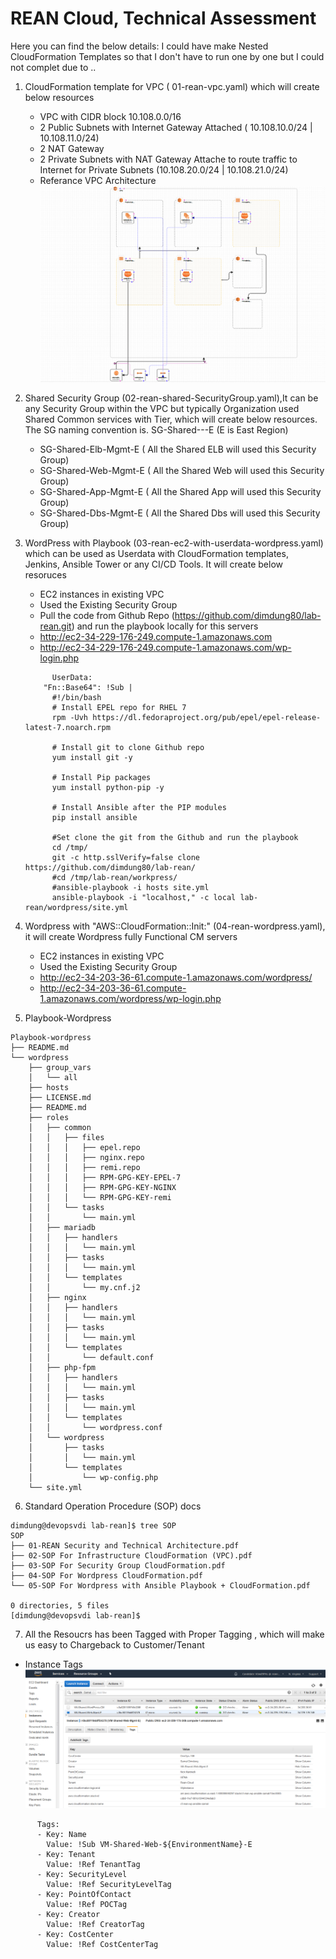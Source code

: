 REAN Cloud, Technical Assessment
==================================
Here you can find the below details: I could have make Nested CloudFormation Templates so that I don't have to run one by one but I could not complet due to .. 
1. CloudFormation template for VPC ( 01-rean-vpc.yaml) which will create below resources 
    - VPC with CIDR block 10.108.0.0/16 
    - 2 Public Subnets with Internet Gateway Attached ( 10.108.10.0/24 | 10.108.11.0/24)
    - 2 NAT Gateway 
    - 2 Private Subnets with NAT Gateway Attache to route traffic to Internet for Private Subnets (10.108.20.0/24 | 10.108.21.0/24)
    - Referance VPC Architecture 
![](images/rean-vpc-samal.PNG)
2. Shared Security Group (02-rean-shared-SecurityGroup.yaml),It can be any Security Group within the VPC but typically Organization used Shared Common services with Tier, which will create below resources. The SG naming convention is. SG-Shared-<Tier>-<Env>-E (E is East Region)
    - SG-Shared-Elb-Mgmt-E ( All the Shared ELB will used this Security Group)
    - SG-Shared-Web-Mgmt-E ( All the Shared Web will used this Security Group)
    - SG-Shared-App-Mgmt-E ( All the Shared App will used this Security Group)
    - SG-Shared-Dbs-Mgmt-E ( All the Shared Dbs will used this Security Group)
3. WordPress with Playbook (03-rean-ec2-with-userdata-wordpress.yaml) which can be used as Userdata with CloudFormation templates, Jenkins, Ansible Tower or any CI/CD Tools. It will create below resoruces 
    - EC2 instances in existing VPC 
    - Used the Existing Security Group
    - Pull the code from Github Repo (https://github.com/dimdung80/lab-rean.git) and run the playbook locally for this servers 
    - http://ec2-34-229-176-249.compute-1.amazonaws.com 
    - http://ec2-34-229-176-249.compute-1.amazonaws.com/wp-login.php
    ```
          UserData: 
        "Fn::Base64": !Sub |
          #!/bin/bash
          # Install EPEL repo for RHEL 7 
          rpm -Uvh https://dl.fedoraproject.org/pub/epel/epel-release-latest-7.noarch.rpm

          # Install git to clone Github repo 
          yum install git -y 

          # Install Pip packages 
          yum install python-pip -y  

          # Install Ansible after the PIP modules 
          pip install ansible

          #Set clone the git from the Github and run the playbook
          cd /tmp/ 
          git -c http.sslVerify=false clone https://github.com/dimdung80/lab-rean/
          #cd /tmp/lab-rean/workpress/
          #ansible-playbook -i hosts site.yml 
          ansible-playbook -i "localhost," -c local lab-rean/wordpress/site.yml
    ``` 
4. Wordpress with "AWS::CloudFormation::Init:" (04-rean-wordpress.yaml), it will create Wordpress fully Functional CM servers 
    - EC2 instances in existing VPC 
    - Used the Existing Security Group
    - http://ec2-34-203-36-61.compute-1.amazonaws.com/wordpress/ 
    - http://ec2-34-203-36-61.compute-1.amazonaws.com/wordpress/wp-login.php 

5. Playbook-Wordpress 
```
Playbook-wordpress
├── README.md
└── wordpress
    ├── group_vars
    │   └── all
    ├── hosts
    ├── LICENSE.md
    ├── README.md
    ├── roles
    │   ├── common
    │   │   ├── files
    │   │   │   ├── epel.repo
    │   │   │   ├── nginx.repo
    │   │   │   ├── remi.repo
    │   │   │   ├── RPM-GPG-KEY-EPEL-7
    │   │   │   ├── RPM-GPG-KEY-NGINX
    │   │   │   └── RPM-GPG-KEY-remi
    │   │   └── tasks
    │   │       └── main.yml
    │   ├── mariadb
    │   │   ├── handlers
    │   │   │   └── main.yml
    │   │   ├── tasks
    │   │   │   └── main.yml
    │   │   └── templates
    │   │       └── my.cnf.j2
    │   ├── nginx
    │   │   ├── handlers
    │   │   │   └── main.yml
    │   │   ├── tasks
    │   │   │   └── main.yml
    │   │   └── templates
    │   │       └── default.conf
    │   ├── php-fpm
    │   │   ├── handlers
    │   │   │   └── main.yml
    │   │   ├── tasks
    │   │   │   └── main.yml
    │   │   └── templates
    │   │       └── wordpress.conf
    │   └── wordpress
    │       ├── tasks
    │       │   └── main.yml
    │       └── templates
    │           └── wp-config.php
    └── site.yml

 ``` 
6. Standard Operation Procedure (SOP) docs
```
dimdung@devopsvdi lab-rean]$ tree SOP
SOP
├── 01-REAN Security and Technical Architecture.pdf
├── 02-SOP For Infrastructure CloudFormation (VPC).pdf
├── 03-SOP For Security Group CloudFormation.pdf
├── 04-SOP For Wordpress CloudFormation.pdf
└── 05-SOP For Wordpress with Ansible Playbook + CloudFormation.pdf

0 directories, 5 files
[dimdung@devopsvdi lab-rean]$ 
```
7. All the Resoucrs has been Tagged with Proper Tagging , which will make us easy to Chargeback to Customer/Tenant
- Instance Tags
![](images/Instance-with-tags.PNG)
```
      Tags: 
      - Key: Name
        Value: !Sub VM-Shared-Web-${EnvironmentName}-E
      - Key: Tenant
        Value: !Ref TenantTag
      - Key: SecurityLevel
        Value: !Ref SecurityLevelTag
      - Key: PointOfContact
        Value: !Ref POCTag
      - Key: Creator
        Value: !Ref CreatorTag
      - Key: CostCenter 
        Value: !Ref CostCenterTag
```
